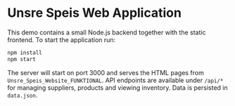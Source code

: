 # Unsre Speis Web Application

This demo contains a small Node.js backend together with the static frontend. To start the application run:

```bash
npm install
npm start
```

The server will start on port 3000 and serves the HTML pages from `Unsre_Speis_Website_FUNKTIONAL`. API endpoints are available under `/api/*` for managing suppliers, products and viewing inventory. Data is persisted in `data.json`.
